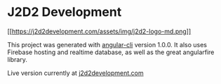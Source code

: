 # J2D2 Development

[[https://j2d2development.com/assets/img/j2d2-logo-md.png]]

This project was generated with [angular-cli](https://github.com/angular/angular-cli) version 1.0.0.
It also uses Firebase hosting and realtime database, as well as the great angularfire library.

Live version currently at [j2d2development.com](https://j2d2development.com/)